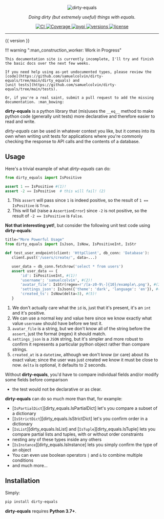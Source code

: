 <p align="center">
  <img src="/img/logo-text.svg" alt="dirty-equals">
</p>
<p align="center">
  <em>Doing dirty (but extremely useful) things with equals.</em>
</p>
<p align="center">
  <a href="https://github.com/samuelcolvin/dirty-equals/actions?query=event%3Apush+branch%3Amain+workflow%3ACI">
    <img src="https://github.com/samuelcolvin/dirty-equals/workflows/CI/badge.svg?event=push" alt="CI">
  </a>
  <a href="https://codecov.io/gh/samuelcolvin/dirty-equals">
    <img src="https://codecov.io/gh/samuelcolvin/dirty-equals/branch/main/graph/badge.svg" alt="Coverage">
  </a>
  <a href="https://pypi.python.org/pypi/dirty-equals">
    <img src="https://img.shields.io/pypi/v/dirty-equals.svg" alt="pypi">
  </a>
  <a href="https://github.com/samuelcolvin/dirty-equals">
    <img src="https://img.shields.io/pypi/pyversions/dirty-equals.svg" alt="versions">
  </a>
  <a href="https://github.com/samuelcolvin/dirty-equals/blob/main/LICENSE">
    <img src="https://img.shields.io/github/license/samuelcolvin/dirty-equals.svg" alt="license">
  </a>
</p>

---

{{ version }}

!!! warning ":man_construction_worker: Work in Progress"

    This documentation site is currently incomplete, I'll try and finish the basic docs over the next few weeks.

    If you need help using as-yet undocumented types, please review the 
    [code](https://github.com/samuelcolvin/dirty-equals/tree/main/dirty_equals) and 
    [unit tests](https://github.com/samuelcolvin/dirty-equals/tree/main/tests).

    Or, if you're a real saint, submit a pull request to add the missing documentation. :man_bowing:

**dirty-equals** is a python library that (mis)uses the `__eq__` method to make python code (generally unit tests)
more declarative and therefore easier to read and write.

*dirty-equals* can be used in whatever context you like, but it comes into its own when writing unit tests for
applications where you're commonly checking the response to API calls and the contents of a database.

## Usage

Here's a trivial example of what *dirty-equals* can do:

```{.py title="Trival Usage" test="false"}
from dirty_equals import IsPositive

assert 1 == IsPositive #(1)!
assert -2 == IsPositive  # this will fail! (2)
```

1. This `assert` will pass since `1` is indeed positive, so the result of `1 == IsPositive` is `True`.
2. This will fail (raise a `AssertionError`) since `-2` is not positive, 
   so the result of `-2 == IsPositive` is `False`.

**Not that interesting yet!**, but consider the following unit test code using **dirty-equals**:

```py
title="More Powerful Usage"
from dirty_equals import IsJson, IsNow, IsPositiveInt, IsStr

def test_user_endpoint(client: 'HttpClient', db_conn: 'Database'): 
   client.pust('/users/create/', data=...)

   user_data = db_conn.fetchrow('select * from users')
   assert user_data == {
       'id': IsPositiveInt, #(1)!
       'username': 'samuelcolvin', #(2)!
       'avatar_file': IsStr(regex=r'/[a-z0-9\-]{10}/example\.png'), #(3)!
       'settings_json': IsJson({'theme': 'dark', 'language': 'en'}), #(4)!
       'created_ts': IsNow(delta=3), #(5)!
   }
```

1. We don't actually care what the `id` is, just that it's present, it's an `int` and it's positive.
2. We can use a normal key and value here since we know exactly what value `username` should have before we test it.
3. `avatar_file` is a string, but we don't know all of the string before the `assert`, 
   just the format (regex) it should match.
4. `settings_json` is a `JSON` string, but it's simpler and more robust to confirm it represents a particular python
   object rather than compare strings.
5. `created_at` is a `datetime`, although we don't know (or care) about its exact value;
   since the user was just created we know it must be close to now. `delta` is optional, it defaults to 2 seconds.

Without **dirty-equals**, you'd have to compare individual fields and/or modify some fields before comparison 
- the test would not be declarative or as clear.

**dirty-equals** can do so much more than that, for example:

* [`IsPartialDict`][dirty_equals.IsPartialDict] let's you compare a subset of a dictionary
* [`IsStrictDict`][dirty_equals.IsStrictDict] let's you confirm order in a dictionary
* [`IsList`][dirty_equals.IsList] and [`IsTuple`][dirty_equals.IsTuple] lets you compare partial lists and tuples, 
  with or without order constraints
* nesting any of these types inside any others
* [`IsInstance`][dirty_equals.IsInstance] lets you simply confirm the type of an object
* You can even use boolean operators `|` and `&` to combine multiple conditions
* and much more...

## Installation

Simply:

```bash
pip install dirty-equals
```

**dirty-equals** requires **Python 3.7+**.

